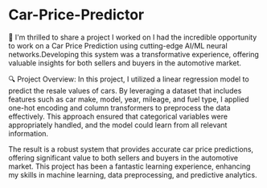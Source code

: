# Car-Price-Predictor
🚀 I'm thrilled to share a project I worked on  I had the incredible opportunity to work on a Car Price Prediction using cutting-edge AI/ML neural networks.Developing this system was a transformative experience, offering valuable insights for both sellers and buyers in the automotive market.

🔍 Project Overview:
In this project, I utilized a linear regression model to predict the resale values of cars. By leveraging a dataset that includes features such as car make, model, year, mileage, and fuel type, I applied one-hot encoding and column transformers to preprocess the data effectively. This approach ensured that categorical variables were appropriately handled, and the model could learn from all relevant information.

The result is a robust system that provides accurate car price predictions, offering significant value to both sellers and buyers in the automotive market. This project has been a fantastic learning experience, enhancing my skills in machine learning, data preprocessing, and predictive analytics.

